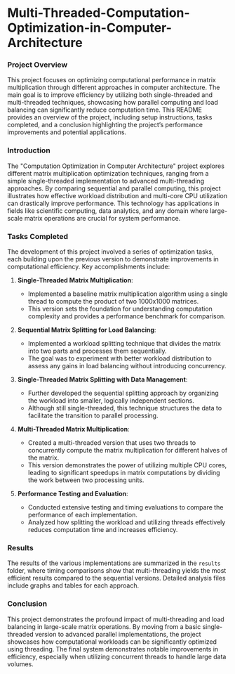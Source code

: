 # Multi-Threaded-Computation-Optimization-in-Computer-Architecture

### Project Overview
This project focuses on optimizing computational performance in matrix multiplication through different approaches in computer architecture. The main goal is to improve efficiency by utilizing both single-threaded and multi-threaded techniques, showcasing how parallel computing and load balancing can significantly reduce computation time. This README provides an overview of the project, including setup instructions, tasks completed, and a conclusion highlighting the project’s performance improvements and potential applications.

### Introduction
The "Computation Optimization in Computer Architecture" project explores different matrix multiplication optimization techniques, ranging from a simple single-threaded implementation to advanced multi-threading approaches. By comparing sequential and parallel computing, this project illustrates how effective workload distribution and multi-core CPU utilization can drastically improve performance. This technology has applications in fields like scientific computing, data analytics, and any domain where large-scale matrix operations are crucial for system performance.

### Tasks Completed
The development of this project involved a series of optimization tasks, each building upon the previous version to demonstrate improvements in computational efficiency. Key accomplishments include:

1. **Single-Threaded Matrix Multiplication**:
   - Implemented a baseline matrix multiplication algorithm using a single thread to compute the product of two 1000x1000 matrices.
   - This version sets the foundation for understanding computation complexity and provides a performance benchmark for comparison.

2. **Sequential Matrix Splitting for Load Balancing**:
   - Implemented a workload splitting technique that divides the matrix into two parts and processes them sequentially.
   - The goal was to experiment with better workload distribution to assess any gains in load balancing without introducing concurrency.

3. **Single-Threaded Matrix Splitting with Data Management**:
   - Further developed the sequential splitting approach by organizing the workload into smaller, logically independent sections.
   - Although still single-threaded, this technique structures the data to facilitate the transition to parallel processing.

4. **Multi-Threaded Matrix Multiplication**:
   - Created a multi-threaded version that uses two threads to concurrently compute the matrix multiplication for different halves of the matrix.
   - This version demonstrates the power of utilizing multiple CPU cores, leading to significant speedups in matrix computations by dividing the work between two processing units.

5. **Performance Testing and Evaluation**:
   - Conducted extensive testing and timing evaluations to compare the performance of each implementation.
   - Analyzed how splitting the workload and utilizing threads effectively reduces computation time and increases efficiency.

### Results
The results of the various implementations are summarized in the `results` folder, where timing comparisons show that multi-threading yields the most efficient results compared to the sequential versions. Detailed analysis files include graphs and tables for each approach.

### Conclusion
This project demonstrates the profound impact of multi-threading and load balancing in large-scale matrix operations. By moving from a basic single-threaded version to advanced parallel implementations, the project showcases how computational workloads can be significantly optimized using threading. The final system demonstrates notable improvements in efficiency, especially when utilizing concurrent threads to handle large data volumes.
